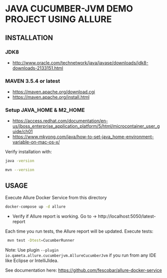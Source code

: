 # JAVA CUCUMBER-JVM DEMO PROJECT USING ALLURE

## INSTALLATION
### JDK8
- http://www.oracle.com/technetwork/java/javase/downloads/jdk8-downloads-2133151.html

### MAVEN 3.5.4 or latest
- https://maven.apache.org/download.cgi
- https://maven.apache.org/install.html

### Setup JAVA_HOME & M2_HOME
- https://access.redhat.com/documentation/en-us/jboss_enterprise_application_platform/5/html/microcontainer_user_guide/ch01
- https://www.mkyong.com/java/how-to-set-java_home-environment-variable-on-mac-os-x/

Verify installation with:
```sh
java -version
```
```sh
mvn --version
```

## USAGE
Execute Allure Docker Service from this directory
```sh
docker-compose up -d allure
```

- Verify if Allure report is working. Go to -> http://localhost:5050/latest-report

Each time you run tests, the Allure report will be updated.
Execute tests:
```sh
 mvn test -Dtest=CucumberRunner
 ```

Note: Use plugin `--plugin io.qameta.allure.cucumberjvm.AllureCucumberJvm` if you run from any IDE like Eclipse or IntelliJIdea.

See documentation here: https://github.com/fescobar/allure-docker-service